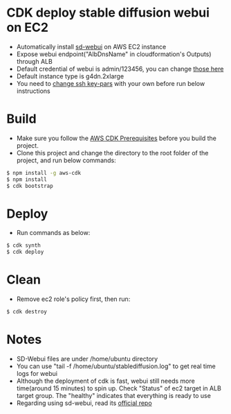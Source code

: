# CDK deploy stable diffusion webui on EC2   

* Automatically install [sd-webui](https://github.com/AUTOMATIC1111/stable-diffusion-webui) on AWS EC2 instance  
* Expose webui endpoint("AlbDnsName" in cloudformation's Outputs) through ALB
* Default credential of webui is admin/123456, you can change [those here](https://github.com/terrificdm/stable-diffusion-ec2/blob/main/lib/stable-diffusion-ec2-stack.ts#L30)  
* Default instance type is g4dn.2xlarge  
* You need to [change ssh key-pars](https://github.com/terrificdm/stable-diffusion-ec2/blob/main/lib/stable-diffusion-ec2-stack.ts#L42) with your own before run below instructions

# Build  
* Make sure you follow the [AWS CDK Prerequisites](https://docs.aws.amazon.com/cdk/latest/guide/work-with.html#work-with-prerequisites) before you build the project.
* Clone this project and change the directory to the root folder of the project, and run below commands:
```bash
$ npm install -g aws-cdk
$ npm install  
$ cdk bootstrap
```

# Deploy  
* Run commands as below:
```bash
$ cdk synth
$ cdk deploy
```

# Clean  
* Remove ec2 role's policy first, then run:
```bash
$ cdk destroy
```

# Notes  
* SD-Webui files are under /home/ubuntu directory  
* You can use "tail -f /home/ubuntu/stablediffusion.log" to get real time logs for webui  
* Although the deployment of cdk is fast, webui still needs more time(around 15 minutes) to spin up. Check "Status" of ec2 target in ALB target group. The "healthy" indicates that everything is ready to use   
* Regarding using sd-webui, read its [official repo](https://github.com/AUTOMATIC1111/stable-diffusion-webui)  
